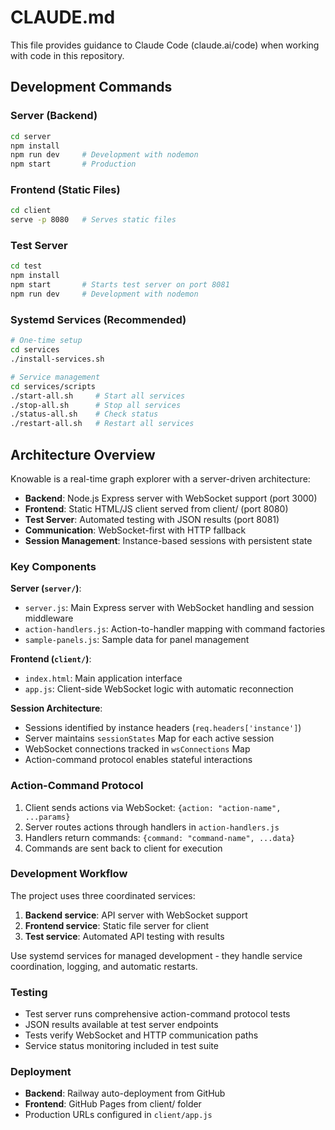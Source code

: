 # CLAUDE.md

This file provides guidance to Claude Code (claude.ai/code) when working with code in this repository.

## Development Commands

### Server (Backend)
```bash
cd server
npm install
npm run dev     # Development with nodemon
npm start       # Production
```

### Frontend (Static Files)
```bash
cd client
serve -p 8080   # Serves static files
```

### Test Server
```bash
cd test
npm install
npm start       # Starts test server on port 8081
npm run dev     # Development with nodemon
```

### Systemd Services (Recommended)
```bash
# One-time setup
cd services
./install-services.sh

# Service management
cd services/scripts
./start-all.sh     # Start all services
./stop-all.sh      # Stop all services
./status-all.sh    # Check status
./restart-all.sh   # Restart all services
```

## Architecture Overview

Knowable is a real-time graph explorer with a server-driven architecture:

- **Backend**: Node.js Express server with WebSocket support (port 3000)
- **Frontend**: Static HTML/JS client served from client/ (port 8080)
- **Test Server**: Automated testing with JSON results (port 8081)
- **Communication**: WebSocket-first with HTTP fallback
- **Session Management**: Instance-based sessions with persistent state

### Key Components

**Server (`server/`)**:
- `server.js`: Main Express server with WebSocket handling and session middleware
- `action-handlers.js`: Action-to-handler mapping with command factories
- `sample-panels.js`: Sample data for panel management

**Frontend (`client/`)**:
- `index.html`: Main application interface
- `app.js`: Client-side WebSocket logic with automatic reconnection

**Session Architecture**:
- Sessions identified by instance headers (`req.headers['instance']`)
- Server maintains `sessionStates` Map for each active session
- WebSocket connections tracked in `wsConnections` Map
- Action-command protocol enables stateful interactions

### Action-Command Protocol

1. Client sends actions via WebSocket: `{action: "action-name", ...params}`
2. Server routes actions through handlers in `action-handlers.js`
3. Handlers return commands: `{command: "command-name", ...data}`
4. Commands are sent back to client for execution

### Development Workflow

The project uses three coordinated services:
1. **Backend service**: API server with WebSocket support
2. **Frontend service**: Static file server for client
3. **Test service**: Automated API testing with results

Use systemd services for managed development - they handle service coordination, logging, and automatic restarts.

### Testing

- Test server runs comprehensive action-command protocol tests
- JSON results available at test server endpoints
- Tests verify WebSocket and HTTP communication paths
- Service status monitoring included in test suite

### Deployment

- **Backend**: Railway auto-deployment from GitHub
- **Frontend**: GitHub Pages from client/ folder
- Production URLs configured in `client/app.js`